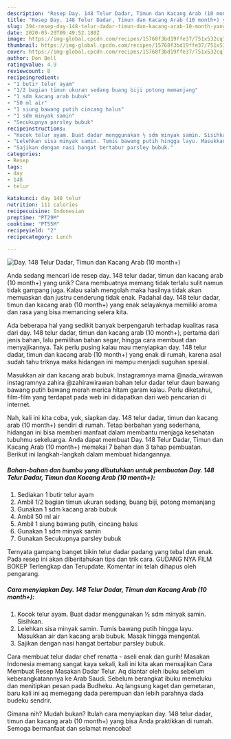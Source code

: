 ```yaml
---
description: "Resep Day. 148 Telur Dadar, Timun dan Kacang Arab (10 month+) yang Enak Banget"
title: "Resep Day. 148 Telur Dadar, Timun dan Kacang Arab (10 month+) yang Enak Banget"
slug: 394-resep-day-148-telur-dadar-timun-dan-kacang-arab-10-month-yang-enak-banget
date: 2020-05-20T09:49:52.180Z
image: https://img-global.cpcdn.com/recipes/15768f3bd19ffe37/751x532cq70/day-148-telur-dadar-timun-dan-kacang-arab-10-month-foto-resep-utama.jpg
thumbnail: https://img-global.cpcdn.com/recipes/15768f3bd19ffe37/751x532cq70/day-148-telur-dadar-timun-dan-kacang-arab-10-month-foto-resep-utama.jpg
cover: https://img-global.cpcdn.com/recipes/15768f3bd19ffe37/751x532cq70/day-148-telur-dadar-timun-dan-kacang-arab-10-month-foto-resep-utama.jpg
author: Don Bell
ratingvalue: 4.9
reviewcount: 8
recipeingredient:
- "1 butir telur ayam"
- "1/2 bagian timun ukuran sedang buang biji potong memanjang"
- "1 sdm kacang arab bubuk"
- "50 ml air"
- "1 siung bawang putih cincang halus"
- "1 sdm minyak samin"
- "Secukupnya parsley bubuk"
recipeinstructions:
- "Kocok telur ayam. Buat dadar menggunakan ½ sdm minyak samin. Sisihkan."
- "Lelehkan sisa minyak samin. Tumis bawang putih hingga layu. Masukkan air dan kacang arab bubuk. Masak hingga mengental."
- "Sajikan dengan nasi hangat bertabur parsley bubuk."
categories:
- Resep
tags:
- day
- 148
- telur

katakunci: day 148 telur 
nutrition: 111 calories
recipecuisine: Indonesian
preptime: "PT29M"
cooktime: "PT55M"
recipeyield: "2"
recipecategory: Lunch

---
```



![Day. 148 Telur Dadar, Timun dan Kacang Arab (10 month+)](https://img-global.cpcdn.com/recipes/15768f3bd19ffe37/751x532cq70/day-148-telur-dadar-timun-dan-kacang-arab-10-month-foto-resep-utama.jpg)

Anda sedang mencari ide resep day. 148 telur dadar, timun dan kacang arab (10 month+) yang unik? Cara membuatnya memang tidak terlalu sulit namun tidak gampang juga. Kalau salah mengolah maka hasilnya tidak akan memuaskan dan justru cenderung tidak enak. Padahal day. 148 telur dadar, timun dan kacang arab (10 month+) yang enak selayaknya memiliki aroma dan rasa yang bisa memancing selera kita.

Ada beberapa hal yang sedikit banyak berpengaruh terhadap kualitas rasa dari day. 148 telur dadar, timun dan kacang arab (10 month+), pertama dari jenis bahan, lalu pemilihan bahan segar, hingga cara membuat dan menyajikannya. Tak perlu pusing kalau mau menyiapkan day. 148 telur dadar, timun dan kacang arab (10 month+) yang enak di rumah, karena asal sudah tahu triknya maka hidangan ini mampu menjadi suguhan spesial.

Masukkan air dan kacang arab bubuk. Instagramnya mama @nada_wirawan instagramnya zahira @zahirawirawan bahan telur dadar telur daun bawang bawang putih bawang merah merica hitam garam kalau. Perlu diketahui, film-film yang terdapat pada web ini didapatkan dari web pencarian di internet.


Nah, kali ini kita coba, yuk, siapkan day. 148 telur dadar, timun dan kacang arab (10 month+) sendiri di rumah. Tetap berbahan yang sederhana, hidangan ini bisa memberi manfaat dalam membantu menjaga kesehatan tubuhmu sekeluarga. Anda dapat membuat Day. 148 Telur Dadar, Timun dan Kacang Arab (10 month+) memakai 7 bahan dan 3 tahap pembuatan. Berikut ini langkah-langkah dalam membuat hidangannya.

<!--inarticleads1-->

##### Bahan-bahan dan bumbu yang dibutuhkan untuk pembuatan Day. 148 Telur Dadar, Timun dan Kacang Arab (10 month+):

1. Sediakan 1 butir telur ayam
1. Ambil 1/2 bagian timun ukuran sedang, buang biji, potong memanjang
1. Gunakan 1 sdm kacang arab bubuk
1. Ambil 50 ml air
1. Ambil 1 siung bawang putih, cincang halus
1. Gunakan 1 sdm minyak samin
1. Gunakan Secukupnya parsley bubuk


Ternyata gampang banget bikin telur dadar padang yang tebal dan enak. Pada resep ini akan diberitahukan tips dan trik cara. GUDANG NYA FILM BOKEP Terlengkap dan Terupdate. Komentar ini telah dihapus oleh pengarang. 

<!--inarticleads2-->

##### Cara menyiapkan Day. 148 Telur Dadar, Timun dan Kacang Arab (10 month+):

1. Kocok telur ayam. Buat dadar menggunakan ½ sdm minyak samin. Sisihkan.
1. Lelehkan sisa minyak samin. Tumis bawang putih hingga layu. Masukkan air dan kacang arab bubuk. Masak hingga mengental.
1. Sajikan dengan nasi hangat bertabur parsley bubuk.


Cara membuat telur dadar chef renatta - aseli enak dan gurih! Masakan Indonesia memang sangat kaya sekali, kali ini kita akan mensajikan Cara Membuat Resep Masakan Dadar Telur. Aq diantar oleh ibuku sebelum keberangkatannnya ke Arab Saudi. Sebelum berangkat ibuku memeluku dan menitipkan pesan pada Budheku. Aq langsung kaget dan gemetaran, baru kali ini aq memegang dada perempuan dan lebih parahnya dada budeku sendrir. 

Gimana nih? Mudah bukan? Itulah cara menyiapkan day. 148 telur dadar, timun dan kacang arab (10 month+) yang bisa Anda praktikkan di rumah. Semoga bermanfaat dan selamat mencoba!
